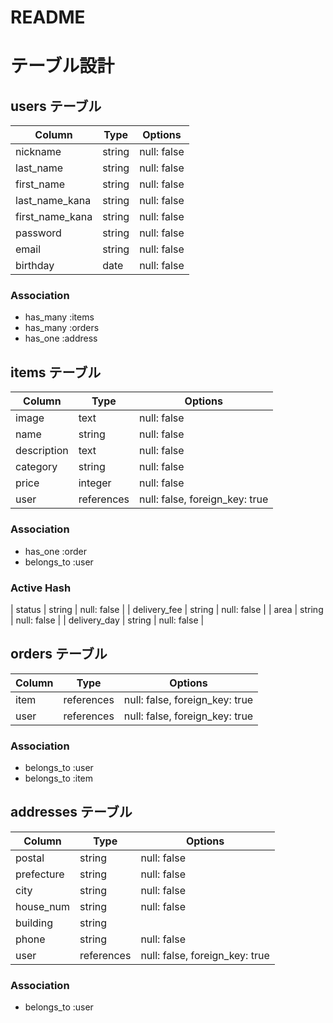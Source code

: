 # README

# テーブル設計

## users テーブル

| Column      | Type   | Options     |
| ----------- | ------ | ----------- |
| nickname    | string | null: false |
| last_name   | string | null: false |
| first_name  | string | null: false |
| last_name_kana  | string | null: false |
| first_name_kana | string | null: false |
| password    | string | null: false |
| email       | string | null: false |
| birthday    | date   | null: false |


### Association
- has_many :items
- has_many :orders
- has_one :address

## items テーブル

| Column       | Type       | Options     |
| ------------ | ---------- | ----------- |
| image        | text       | null: false |
| name         | string     | null: false |
| description  | text       | null: false |
| category     | string     | null: false |
| price        | integer    | null: false |
| user         | references | null: false, foreign_key: true |

### Association
- has_one :order
- belongs_to :user

### Active Hash
| status       | string     | null: false |
| delivery_fee | string     | null: false |
| area         | string     | null: false |
| delivery_day | string     | null: false |

## orders テーブル

| Column     | Type       | Options     |
| ---------- | -------    | ----------- |
| item       | references | null: false, foreign_key: true |
| user       | references | null: false, foreign_key: true |

### Association
- belongs_to :user
- belongs_to :item


## addresses テーブル
| Column     | Type       | Options     |
| ---------- | -------    | ----------- |
| postal     | string     | null: false |
| prefecture | string     | null: false |
| city       | string     | null: false |
| house_num  | string     | null: false |
| building   | string     |             |
| phone      | string     | null: false |
| user       | references | null: false, foreign_key: true |

### Association
- belongs_to :user